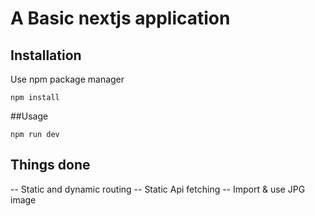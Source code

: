 # A Basic nextjs application 

## Installation 
Use npm package manager

```npm install ```

##Usage 

```npm run dev ```

## Things done 

-- Static and dynamic routing 
-- Static Api fetching
-- Import & use JPG image 